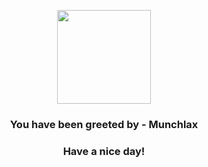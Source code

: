 <p align="center">
            <img src="https://raw.githubusercontent.com/PokeAPI/sprites/master/sprites/pokemon/446.png" width="150" height="150">
          </p>
          <h3 align="center">You have been greeted by - <b>Munchlax</b></h3>
          <h3 align="center">Have a nice day!</h3>
        